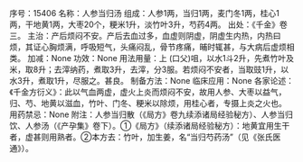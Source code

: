 序号：15406
名称：人参当归汤
组成：人参1两，当归1两，麦门冬1两，桂心1两，干地黄1两，大枣20个，粳米1升，淡竹叶3升，芍药4两。
出处：《千金》卷三。
主治：产后烦闷不安。产后去血过多，血虚则阴虚，阴虚生内热，内热曰烦，其证心胸烦满，呼吸短气，头痛闷乱，骨节疼痛，晡时辄甚，与大病后虚烦相类。
加减：None
功效：None
用法用量：上 (口父)咀，以水1斗2升，先煮竹叶及米，取8升；去滓纳药，煮取3升，去滓，分3服。若烦闷不安者，当取豉1升，以水3升，煮取1升，尽服之。甚良。
制备方法：None
临床应用：None
各家论述：《千金方衍义》：此以气血两虚，虚火上炎而烦闷不安，故用人参、大枣以益气，归、芍、地黄以滋血，竹叶、门冬、粳米以除烦，用桂心者，专摄上炎之火也。
用药禁忌：None
附注：人参当归散（《局方》卷九续添诸局经验秘方）、人参当归饮、人参汤（《产孕集》卷下）。①《局方》（续添诸局经验秘方）：地黄宜用生干者，虚甚则用熟者。②本方去：竹叶，加生姜，名“当归芍药汤”（见《张氏医通》）。
